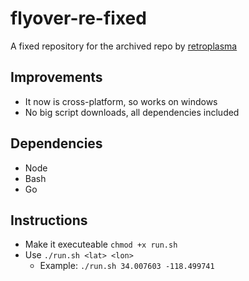 # flyover-re-fixed

A fixed repository for the archived repo by [retroplasma](https://github.com/SynArchive/flyover-re-fixed)

## Improvements

* It now is cross-platform, so works on windows
* No big script downloads, all dependencies included

## Dependencies

* Node
* Bash
* Go

## Instructions

* Make it executeable `chmod +x run.sh`
* Use `./run.sh <lat> <lon>`
    * Example: `./run.sh 34.007603 -118.499741`
